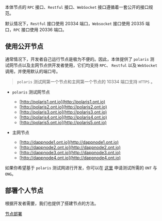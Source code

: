 

本体节点的 ```RPC``` 接口、```Restful``` 接口、```WebSocket``` 接口遵循着一套公开的接口规范。

默认情况下，```Restful``` 接口使用 20334 端口，```Websocket``` 接口使用 20335 端口，`RPC` 接口使用 20336 端口。

## 使用公开节点

通常情况下，开发者自己运行节点是极为不便的。因此，本体提供了 `polaris` 测试网节点以及主网节点供开发者使用，它们均支持 ```RPC```、 ```Restful``` 以及 ```WebSocket``` 调用，并使用默认的端口号。

> `polaris` 测试网第一个节点和主网第一个节点的 10334 端口支持  `HTTPS` 。

- `polaris` 测试网节点
  - [http://polaris1.ont.io](http://polaris1.ont.io)
  - [http://polaris2.ont.io](http://polaris2.ont.io)
  - [http://polaris3.ont.io](http://polaris3.ont.io)
  - [http://polaris4.ont.io](http://polaris4.ont.io)
  - [http://polaris5.ont.io](http://polaris5.ont.io)

- 主网节点
  - [http://dappnode1.ont.io](http://dappnode1.ont.io)
  - [http://dappnode2.ont.io](http://dappnode2.ont.io)
  - [http://dappnode3.ont.io](http://dappnode3.ont.io)
  - [http://dappnode4.ont.io](http://dappnode4.ont.io)

如果你希望基于 `polaris` 测试网进行开发，你可以在 [这里](https://developer.ont.io/applyOng) 申请测试所需的 `ONT` 与 `ONG`。

## 部署个人节点

根据开发者需要，我们也提供了搭建节点的方法。

[节点部署](https://dev-docs.ont.io/#/docs-cn/ontology-cli/09-deploy-node)